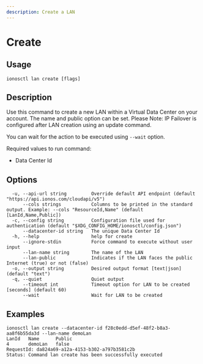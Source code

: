 ```yaml
---
description: Create a LAN
---
```


# Create

## Usage

```text
ionosctl lan create [flags]
```

## Description

Use this command to create a new LAN within a Virtual Data Center on your account. The name and public option can be set. Please Note: IP Failover is configured after LAN creation using an update command.

You can wait for the action to be executed using `--wait` option.

Required values to run command:

* Data Center Id

## Options

```text
  -u, --api-url string         Override default API endpoint (default "https://api.ionos.com/cloudapi/v5")
      --cols strings           Columns to be printed in the standard output. Example: --cols "ResourceId,Name" (default [LanId,Name,Public])
  -c, --config string          Configuration file used for authentication (default "$XDG_CONFIG_HOME/ionosctl/config.json")
      --datacenter-id string   The unique Data Center Id
  -h, --help                   help for create
      --ignore-stdin           Force command to execute without user input
      --lan-name string        The name of the LAN
      --lan-public             Indicates if the LAN faces the public Internet (true) or not (false)
  -o, --output string          Desired output format [text|json] (default "text")
  -q, --quiet                  Quiet output
      --timeout int            Timeout option for LAN to be created [seconds] (default 60)
      --wait                   Wait for LAN to be created
```

## Examples

```text
ionosctl lan create --datacenter-id f28c0edd-d5ef-48f2-b8a3-aa8f6b55da3d --lan-name demoLan
LanId   Name      Public
4       demoLan   false
RequestId: da824a69-a12a-4153-b302-a797b3581c2b
Status: Command lan create has been successfully executed
```

